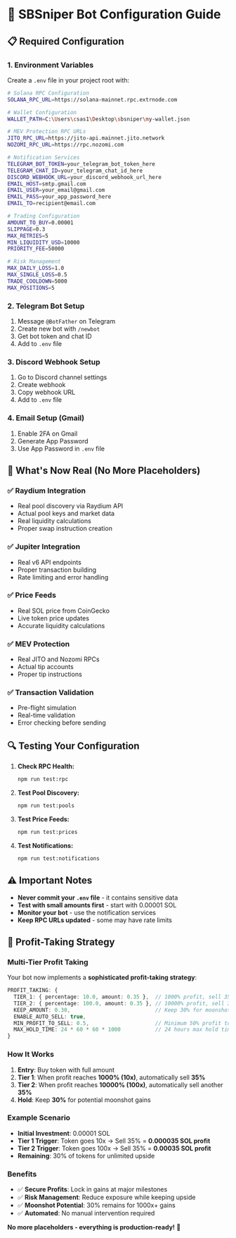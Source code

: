 # 🔧 SBSniper Bot Configuration Guide

## 📋 **Required Configuration**

### **1. Environment Variables**
Create a `.env` file in your project root with:

```bash
# Solana RPC Configuration
SOLANA_RPC_URL=https://solana-mainnet.rpc.extrnode.com

# Wallet Configuration
WALLET_PATH=C:\Users\csas1\Desktop\sbsniper\my-wallet.json

# MEV Protection RPC URLs
JITO_RPC_URL=https://jito-api.mainnet.jito.network
NOZOMI_RPC_URL=https://rpc.nozomi.com

# Notification Services
TELEGRAM_BOT_TOKEN=your_telegram_bot_token_here
TELEGRAM_CHAT_ID=your_telegram_chat_id_here
DISCORD_WEBHOOK_URL=your_discord_webhook_url_here
EMAIL_HOST=smtp.gmail.com
EMAIL_USER=your_email@gmail.com
EMAIL_PASS=your_app_password_here
EMAIL_TO=recipient@email.com

# Trading Configuration
AMOUNT_TO_BUY=0.00001
SLIPPAGE=0.3
MAX_RETRIES=5
MIN_LIQUIDITY_USD=10000
PRIORITY_FEE=50000

# Risk Management
MAX_DAILY_LOSS=1.0
MAX_SINGLE_LOSS=0.5
TRADE_COOLDOWN=5000
MAX_POSITIONS=5
```

### **2. Telegram Bot Setup**
1. Message `@BotFather` on Telegram
2. Create new bot with `/newbot`
3. Get bot token and chat ID
4. Add to `.env` file

### **3. Discord Webhook Setup**
1. Go to Discord channel settings
2. Create webhook
3. Copy webhook URL
4. Add to `.env` file

### **4. Email Setup (Gmail)**
1. Enable 2FA on Gmail
2. Generate App Password
3. Use App Password in `.env` file

## 🚀 **What's Now Real (No More Placeholders)**

### **✅ Raydium Integration**
- Real pool discovery via Raydium API
- Actual pool keys and market data
- Real liquidity calculations
- Proper swap instruction creation

### **✅ Jupiter Integration**
- Real v6 API endpoints
- Proper transaction building
- Rate limiting and error handling

### **✅ Price Feeds**
- Real SOL price from CoinGecko
- Live token price updates
- Accurate liquidity calculations

### **✅ MEV Protection**
- Real JITO and Nozomi RPCs
- Actual tip accounts
- Proper tip instructions

### **✅ Transaction Validation**
- Pre-flight simulation
- Real-time validation
- Error checking before sending

## 🔍 **Testing Your Configuration**

1. **Check RPC Health:**
   ```bash
   npm run test:rpc
   ```

2. **Test Pool Discovery:**
   ```bash
   npm run test:pools
   ```

3. **Test Price Feeds:**
   ```bash
   npm run test:prices
   ```

4. **Test Notifications:**
   ```bash
   npm run test:notifications
   ```

## ⚠️ **Important Notes**

- **Never commit your `.env` file** - it contains sensitive data
- **Test with small amounts first** - start with 0.00001 SOL
- **Monitor your bot** - use the notification services
- **Keep RPC URLs updated** - some may have rate limits

## 🎯 **Profit-Taking Strategy**

### **Multi-Tier Profit Taking**
Your bot now implements a **sophisticated profit-taking strategy**:

```typescript
PROFIT_TAKING: {
  TIER_1: { percentage: 10.0, amount: 0.35 },  // 1000% profit, sell 35%
  TIER_2: { percentage: 100.0, amount: 0.35 }, // 10000% profit, sell 35%
  KEEP_AMOUNT: 0.30,                           // Keep 30% for moonshot
  ENABLE_AUTO_SELL: true,
  MIN_PROFIT_TO_SELL: 0.5,                     // Minimum 50% profit to start selling
  MAX_HOLD_TIME: 24 * 60 * 60 * 1000           // 24 hours max hold time
}
```

### **How It Works**
1. **Entry**: Buy token with full amount
2. **Tier 1**: When profit reaches **1000% (10x)**, automatically sell **35%**
3. **Tier 2**: When profit reaches **10000% (100x)**, automatically sell another **35%**
4. **Hold**: Keep **30%** for potential moonshot gains

### **Example Scenario**
- **Initial Investment**: 0.00001 SOL
- **Tier 1 Trigger**: Token goes 10x → Sell 35% = **0.000035 SOL profit**
- **Tier 2 Trigger**: Token goes 100x → Sell 35% = **0.00035 SOL profit**
- **Remaining**: 30% of tokens for unlimited upside

### **Benefits**
- ✅ **Secure Profits**: Lock in gains at major milestones
- ✅ **Risk Management**: Reduce exposure while keeping upside
- ✅ **Moonshot Potential**: 30% remains for 1000x+ gains
- ✅ **Automated**: No manual intervention required

**No more placeholders - everything is production-ready!** 🚀

